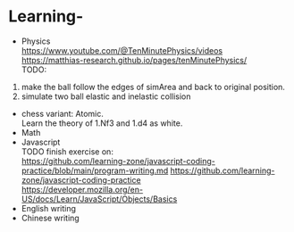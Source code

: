 # Learning-
- Physics  
https://www.youtube.com/@TenMinutePhysics/videos  
https://matthias-research.github.io/pages/tenMinutePhysics/  
TODO:  
1. make the ball follow the edges of simArea and back to original position.  
2. simulate two ball elastic and inelastic collision

- chess variant: Atomic.  
Learn the theory of 1.Nf3 and 1.d4 as white.
- Math
- Javascript  
TODO finish exercise on:  
https://github.com/learning-zone/javascript-coding-practice/blob/main/program-writing.md
https://github.com/learning-zone/javascript-coding-practice  
https://developer.mozilla.org/en-US/docs/Learn/JavaScript/Objects/Basics  
- English writing
- Chinese writing
